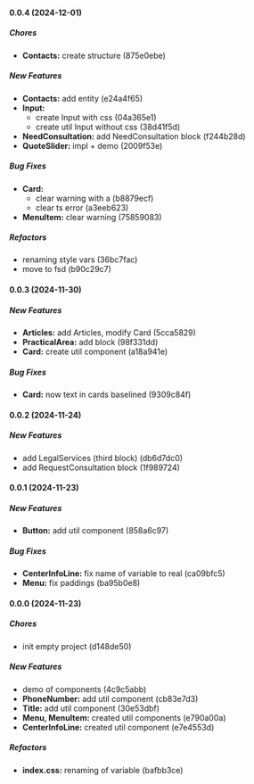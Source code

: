 #### 0.0.4 (2024-12-01)

##### Chores

- **Contacts:** create structure (875e0ebe)

##### New Features

- **Contacts:** add entity (e24a4f65)
- **Input:**
  - create Input with css (04a365e1)
  - create util Input without css (38d41f5d)
- **NeedConsultation:** add NeedConsultation block (f244b28d)
- **QuoteSlider:** impl + demo (2009f53e)

##### Bug Fixes

- **Card:**
  - clear warning with a (b8879ecf)
  - clear ts error (a3eeb623)
- **MenuItem:** clear warning (75859083)

##### Refactors

- renaming style vars (36bc7fac)
- move to fsd (b90c29c7)

#### 0.0.3 (2024-11-30)

##### New Features

- **Articles:** add Articles, modify Card (5cca5829)
- **PracticalArea:** add block (98f331dd)
- **Card:** create util component (a18a941e)

##### Bug Fixes

- **Card:** now text in cards baselined (9309c84f)

#### 0.0.2 (2024-11-24)

##### New Features

- add LegalServices (third block) (db6d7dc0)
- add RequestConsultation block (1f989724)

#### 0.0.1 (2024-11-23)

##### New Features

- **Button:** add util component (858a6c97)

##### Bug Fixes

- **CenterInfoLine:** fix name of variable to real (ca09bfc5)
- **Menu:** fix paddings (ba95b0e8)

#### 0.0.0 (2024-11-23)

##### Chores

- init empty project (d148de50)

##### New Features

- demo of components (4c9c5abb)
- **PhoneNumber:** add util component (cb83e7d3)
- **Title:** add util component (30e53dbf)
- **Menu, MenuItem:** created util components (e790a00a)
- **CenterInfoLine:** created util component (e7e4553d)

##### Refactors

- **index.css:** renaming of variable (bafbb3ce)
